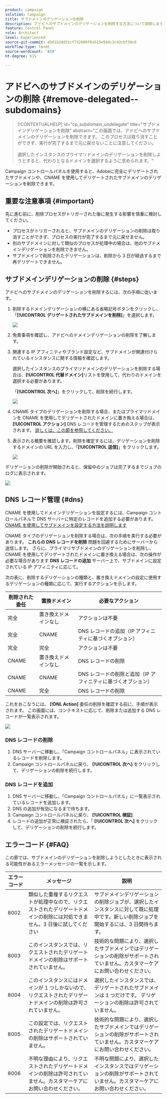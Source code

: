 ```yaml
---
product: campaign
solution: Campaign
title: サブドメインのデリゲーションの削除
description: アドビへのサブドメインのデリゲーションを削除する方法について説明します。
feature: Control Panel
role: Architect
level: Experienced
source-git-commit: dbd1b2dd31cf732609f8a515e9adc1c43cbf39c6
workflow-type: tm+mt
source-wordcount: '819'
ht-degree: 61%

---
```


# アドビへのサブドメインのデリゲーションの削除 {#remove-delegated--subdomains}

>[!CONTEXTUALHELP]
>id="cp_subdomain_undelegate"
>title="サブドメインデリゲーションを削除"
>abstract="この画面では、アドビへのサブドメインのデリゲーションを削除できます。 このプロセスは取り消すことができず、実行が完了するまで元に戻せないことに注意してください。<br><br>選択したインスタンスのプライマリドメインのデリゲーションを削除しようとすると、代わりとなるドメインを選択するように求められます。"

Campaign コントロールパネルを使用すると、Adobeに完全にデリゲートされたサブドメインや、CNAME を使用してデリゲートされたサブドメインのデリゲーションを削除できます。

## 重要な注意事項 {#important}

先に進む前に、削除プロセスがトリガーされた後に発生する影響を慎重に検討してください。

* プロセスがトリガーされると、サブドメインのデリゲーションの削除は取り消すことができず、プロセスの実行が完了するまで元に戻せません。
* 別のサブドメインに対して類似のプロセスが処理中の場合は、他のサブドメインデリゲーションを削除できません。
* サブドメインで削除されたデリゲーションは、削除から 3 日が経過するまで再デリゲートできません。

## サブドメインデリゲーションの削除 {#steps}

アドビへのサブドメインのデリゲーションを削除するには、次の手順に従います。

1. 削除するドメインデリゲーションの横にある省略記号ボタンをクリックし、「**[!UICONTROL デリゲートされたサブドメインを削除]**」を選択します。

   ![](assets/undelegate-subdomain.png)

1. 免責事項を確認し、アドビへのドメインデリゲーションの削除を了解します。

1. 関連する IP アフィニティやブランド設定など、サブドメインが関連付けられているインスタンスに関する情報を確認します。

   選択したインスタンスのプライマリドメインのデリゲーションを削除する場合は、**[!UICONTROL 代替ドメイン]**&#x200B;リストを使用して、代わりのドメインを選択する必要があります。

   「**[!UICONTROL 次へ]**」をクリックして、削除を続行します。

   ![](assets/undelegate-subdomain-details.png)

1. CNAME タイプのデリゲーションを削除する場合、またはプライマリドメインを CNAME を使用してデリゲートされたドメインに置き換える場合は、 **[!UICONTROL アクション]** DNS レコードを管理するためのステップが表示されます。 [詳しくは、この節を参照してください。](#dns)

1. 表示される概要を確認します。削除を確定するには、デリゲーションを削除するドメインの URL を入力し、「**[!UICONTROL 送信]**」をクリックします。

   ![](assets/undelegate-submit.png)

デリゲーションの削除が開始されると、保留中のジョブは完了するまでジョブのログに表示されます。

![](assets/undelegate-job.png)

## DNS レコード管理 {#dns}

CNAME を使用してドメインデリゲーションを設定するには、Campaign コントロールパネルで DNS サーバーに特定のレコードを追加する必要があります。 [CNAME を使用してサブドメインを設定する方法を説明します](setting-up-new-subdomain.md#use-cnames)

CNAME タイプのデリゲーションを削除する場合は、次の手順を実行する必要があります。 **これらの DNS レコードを削除** 問題を回避するためにサーバーから送信します。 さらに、プライマリサブドメインのデリゲーションを削除し、CNAME を使用してデリゲートされたドメインに置き換える場合は、次の操作が必要な場合があります **DNS レコードの追加** サーバー上で、サブドメインに設定されている IP アフィニティに応じて。

次の表に、削除するデリゲーションの種類と、置き換えドメインの設定に使用するデリゲーションの種類に応じて、実行するアクションを示します。

| 削除された委任 | 置換ドメイン | 必要なアクション |
|  ---  |  ---  |  ---  |
| 完全 | 置き換えドメインなし | アクションは不要 |
| 完全 | CNAME | DNS レコードの追加（IP アフィニティに基づくオプション） |
| 完全 | 完全 | アクションは不要 |
| CNAME | 置き換えドメインなし | DNS レコードの削除 |
| CNAME | CNAME | DNS レコードの削除と追加（IP アフィニティに基づくオプション） |
| CNAME | 完全 | DNS レコードの削除 |

これをおこなうには、 **[!DNL Action]** 委任の削除を確認する前に、手順が表示されます。 この画面には、コンテキストに応じて、削除または追加する DNS レコードが一覧表示されます。

![](assets/action-step.png)

### DNS レコードの削除

1. DNS サーバーに移動し、「Campaign コントロールパネル」に表示されているレコードを削除します。
1. Campaign コントロールパネルに戻り、 **[!UICONTROL 次へ]** をクリックして、デリゲーションの削除を続行します。

### DNS レコードを追加

1. DNS サーバーに移動し、「Campaign コントロールパネル」に一覧表示されているレコードを追加します。
1. DNS の追加が有効になるまで待ちます。
1. Campaign コントロールパネルに戻り、 **[!UICONTROL 検証]**.
1. レコードの追加が正常に検証されたら、「 **[!UICONTROL 次へ]** をクリックして、デリゲーションの削除を続行します。

## エラーコード {#FAQ}

この節では、サブドメインのデリゲーションを削除しようとしたときに表示される可能性があるエラーメッセージの一覧を示します。

| エラーコード | メッセージ | 説明 |
|  ---  |  ---  |  ---  |
| 8002 | 類似した重複するリクエストが処理中なので、リクエストされたデリゲートドメインの削除には対処できません。3 日後に試してください | サブドメインデリゲーションの削除ジョブが、選択したインスタンスに対して既に処理中です。新しい削除ジョブを開始するには、3 日間待ちます。 |
| 8003 | このインスタンスでは、リクエストされたデリゲートドメインの削除はサポートされていません。 | 技術的な問題により、選択したサブドメインではデリゲーションの削除がサポートされていません。カスタマーケアにお問い合わせください。 |
| 8004 | このインスタンスにはドメインが 1 つしかないので、リクエストされたデリゲートドメインの削除は許可されていません。 | 選択したインスタンスでは、デリゲートされたサブドメインは 1 つだけです。 デリゲーションの削除は許可されていません。 |
| 8005 | この設定では、リクエストされたデリゲートドメインの削除はサポートされていません。 | 技術的な問題により、選択したサブドメインではデリゲーションの削除がサポートされていません。カスタマーケアにお問い合わせください。 |
| 8006 | 不明な理由により、リクエストされたデリゲートドメインの削除は許可されていません。カスタマーケアにお問い合わせください。 | 不明な問題により、選択したインスタンスではデリゲーションの削除がサポートされていません。カスタマーケアにお問い合わせください。 |
